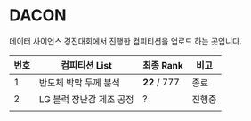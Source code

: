 # DACON

데이터 사이언스 경진대회에서 진행한 컴피티션을 업로드 하는 곳입니다.

| 번호 | 컴피티션 List            | 최종 Rank    | 비고   |
| ---- | ------------------------ | ------------ | ------ |
| 1    | 반도체 박막 두께 분석    | **22** / 777 | 종료   |
| 2    | LG 블럭 장난감 제조 공정 | ?            | 진행중 |
|      |                          |              |        |


